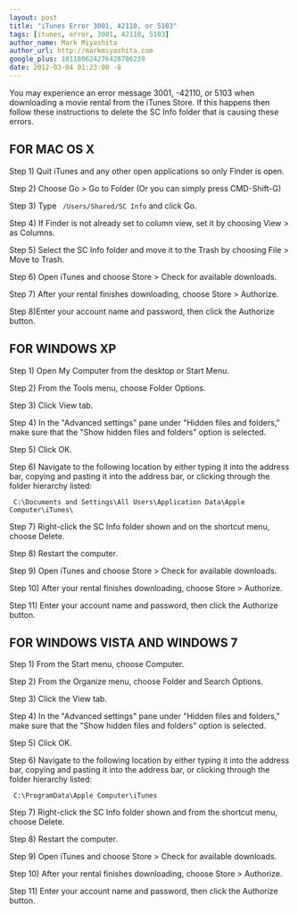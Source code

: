 ```yaml
---
layout: post
title: "iTunes Error 3001, 42110, or 5103"
tags: [itunes, error, 3001, 42110, 5103]
author_name: Mark Miyashita
author_url: http://markmiyashita.com
google_plus: 101180624276428786239
date: 2012-03-04 01:23:00 -8
---
```


You may experience an error message 3001, -42110, or 5103  when downloading a movie rental from the iTunes Store. If this happens then follow these instructions to delete the SC Info folder that is causing these errors.

## FOR MAC OS X

Step 1) Quit iTunes and any other open applications so only Finder is open.

Step 2) Choose Go > Go to Folder (Or you can simply press CMD-Shift-G)

Step 3) Type <code> /Users/Shared/SC Info</code> and click Go.

Step 4) If Finder is not already set to column view, set it by choosing View > as Columns.

Step 5) Select the SC Info folder and move it to the Trash by choosing File > Move to Trash.

Step 6) Open iTunes and choose Store > Check for available downloads.

Step 7) After your rental finishes downloading, choose Store > Authorize.

Step 8)Enter your account name and password, then click the Authorize button.

## FOR WINDOWS XP

Step 1) Open My Computer from the desktop or Start Menu.

Step 2) From the Tools menu, choose Folder Options.

Step 3) Click View tab.

Step 4) In the "Advanced settings" pane under "Hidden files and folders," make sure that the "Show hidden files and folders" option is selected.

Step 5) Click OK.

Step 6) Navigate to the following location by either typing it into the address bar, copying and pasting it into the address bar, or clicking through the folder hierarchy listed:

<code> C:\Documents and Settings\All Users\Application Data\Apple Computer\iTunes\ </code>

Step 7) Right-click the SC Info folder shown and on the shortcut menu, choose Delete.

Step 8) Restart the computer.

Step 9) Open iTunes and choose Store > Check for available downloads.

Step 10) After your rental finishes downloading, choose Store > Authorize.

Step 11) Enter your account name and password, then click the Authorize button.

## FOR WINDOWS VISTA AND WINDOWS 7

Step 1) From the Start menu, choose Computer.

Step 2) From the Organize menu, choose Folder and Search Options.

Step 3) Click the View tab.

Step 4) In the "Advanced settings" pane under "Hidden files and folders," make sure that the "Show hidden files and folders" option is selected.

Step 5) Click OK.

Step 6) Navigate to the following location by either typing it into the address bar, copying and pasting it into the address bar, or clicking through the folder hierarchy listed:

<code> C:\ProgramData\Apple Computer\iTunes </code>

Step 7) Right-click the SC Info folder shown and from the shortcut menu, choose Delete.

Step 8) Restart the computer.

Step 9) Open iTunes and choose Store > Check for available downloads.

Step 10) After your rental finishes downloading, choose Store > Authorize.

Step 11) Enter your account name and password, then click the Authorize button.
